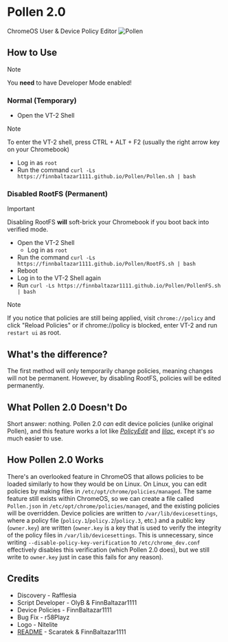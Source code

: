 # Pollen 2.0
ChromeOS User & Device Policy Editor
![Pollen](/Pollen.svg)

## How to Use
> [!NOTE]
You **need** to have Developer Mode enabled!
### Normal (Temporary)
- Open the VT-2 Shell
> [!NOTE]
To enter the VT-2 shell, press CTRL + ALT + F2 (usually the right arrow key on your Chromebook)
  - Log in as `root`
- Run the command `curl -Ls https://finnbaltazar1111.github.io/Pollen/Pollen.sh | bash`

### Disabled RootFS (Permanent)
> [!IMPORTANT]
Disabling RootFS **will** soft-brick your Chromebook if you boot back into verified mode.
- Open the VT-2 Shell
  - Log in as `root`
- Run the command `curl -Ls https://finnbaltazar1111.github.io/Pollen/RootFS.sh | bash`
- Reboot
- Log in to the VT-2 Shell again
- Run `curl -Ls https://finnbaltazar1111.github.io/Pollen/PollenFS.sh | bash`
> [!NOTE]
If you notice that policies are still being applied, visit `chrome://policy` and click "Reload Policies" or if chrome://policy is blocked, enter VT-2 and run `restart ui` as root.

## What's the difference?
The first method will only temporarily change policies, meaning changes will not be permanent. However, by disabling RootFS, policies will be edited permanently.

## What Pollen 2.0 Doesn't Do
Short answer: nothing. Pollen 2.0 *can* edit device policies (unlike original Pollen), and this feature works a lot like [*PolicyEdit*](https://github.com/ading2210/policyedit) and [*lilac*](https://github.com/mercuryworkshop/lilac), except it's *so* much easier to use.

## How Pollen 2.0 Works
There's an overlooked feature in ChromeOS that allows policies to be loaded similarly to how they would be on Linux. On Linux, you can edit policies by making files in `/etc/opt/chrome/policies/managed`. The same feature still exists within ChromeOS, so we can create a file called `Pollen.json` in `/etc/opt/chrome/policies/managed`, and the existing policies will be overridden. Device policies are written to `/var/lib/devicesettings`, where a policy file (`policy.1`/`policy.2`/`policy.3`, etc.) and a public key (`owner.key`) are written (`owner.key` is a key that is used to verify the integrity of the policy files in `/var/lib/devicesettings`. This is unnecessary, since writing `--disable-policy-key-verification` to `/etc/chrome_dev.conf` effectively disables this verification (which Pollen 2.0 does), but we still write to `owner.key` just in case this fails for any reason).

## Credits
- Discovery - Rafflesia
- Script Developer - OlyB & FinnBaltazar1111
- Device Policies - FinnBaltazar1111
- Bug Fix - r58Playz
- Logo - Nitelite
- [README](README.md) - Scaratek & FinnBaltazar1111

